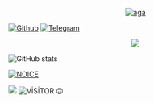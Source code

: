 <p align="center">
  <a href="https://github.com/rzayevaga"><img src="http://readme-typing-svg.herokuapp.com?color=00FF00&center=true&vCenter=true&multiline=false&lines=Salam+Xoş+Gəldin+☺️" alt="aga">
</p>           
         

[![Github](https://img.shields.io/badge/-Github-181717?style=for-the-badge&logo=Github&logoColor=white)](https://github.com/rzayevaga)
[![Telegram](https://img.shields.io/badge/Telegram-2CA5E0?style=for-the-badge&logo=telegram&logoColor=white)](https://telegram.me/rzayevaga)

<p align="center">
<img src="https://github-stats-alpha.vercel.app/api/?username=rzayevaga&cc=000&tc=00ff00&ic=fff000&bc=fff" align="center">
</p>
 
![ GitHub stats](https://github-readme-stats.vercel.app/api?username=rzayevaga&show_icons=true&theme=radical)

[![NOICE](https://github-readme-stats.vercel.app/api/top-langs/?username=rzayevaga&layout=compact&theme=midnight-purple&hide=Css)](https://github.com/rzayevaga)



![](https://visitor-badge.laobi.icu/badge?page_id=rzayevaga)
![VİSİTOR 🙃](https://profile-counter.glitch.me/{rzayevaga}/count.svg)
